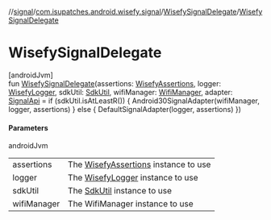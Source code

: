 //[signal](../../../index.md)/[com.isupatches.android.wisefy.signal](../index.md)/[WisefySignalDelegate](index.md)/[WisefySignalDelegate](-wisefy-signal-delegate.md)

# WisefySignalDelegate

[androidJvm]\
fun [WisefySignalDelegate](-wisefy-signal-delegate.md)(assertions: [WisefyAssertions](../../../../core/core/com.isupatches.android.wisefy.core.assertions/-wisefy-assertions/index.md), logger: [WisefyLogger](../../../../core/core/com.isupatches.android.wisefy.core.logging/-wisefy-logger/index.md), sdkUtil: [SdkUtil](../../../../core/core/com.isupatches.android.wisefy.core.util/-sdk-util/index.md), wifiManager: [WifiManager](https://developer.android.com/reference/kotlin/android/net/wifi/WifiManager.html), adapter: [SignalApi](../-signal-api/index.md) = if (sdkUtil.isAtLeastR()) {
        Android30SignalAdapter(wifiManager, logger, assertions)
    } else {
        DefaultSignalAdapter(logger, assertions)
    })

#### Parameters

androidJvm

| | |
|---|---|
| assertions | The [WisefyAssertions](../../../../core/core/com.isupatches.android.wisefy.core.assertions/-wisefy-assertions/index.md) instance to use |
| logger | The [WisefyLogger](../../../../core/core/com.isupatches.android.wisefy.core.logging/-wisefy-logger/index.md) instance to use |
| sdkUtil | The [SdkUtil](../../../../core/core/com.isupatches.android.wisefy.core.util/-sdk-util/index.md) instance to use |
| wifiManager | The WifiManager instance to use |
